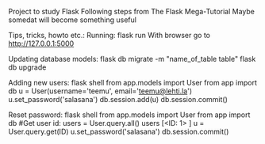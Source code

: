Project to study Flask
Following steps from The Flask Mega-Tutorial
Maybe somedat will become something useful


Tips, tricks, howto etc.:
Running:
flask run
With browser go to http://127.0.0.1:5000


Updating database models:
flask db migrate -m "name_of_table table"
flask db upgrade

Adding new users:
flask shell
from app.models import User
from app import db
u = User(username='teemu', email='teemu@lehti.la')
u.set_password('salasana')
db.session.add(u)
db.session.commit()

Reset password:
flask shell
from app.models import User
from app import db
#Get user id:
users = User.query.all()
users
[<ID: 1> <User teemu>]
u = User.query.get(ID)
u.set_password('salasana')
db.session.commit()
